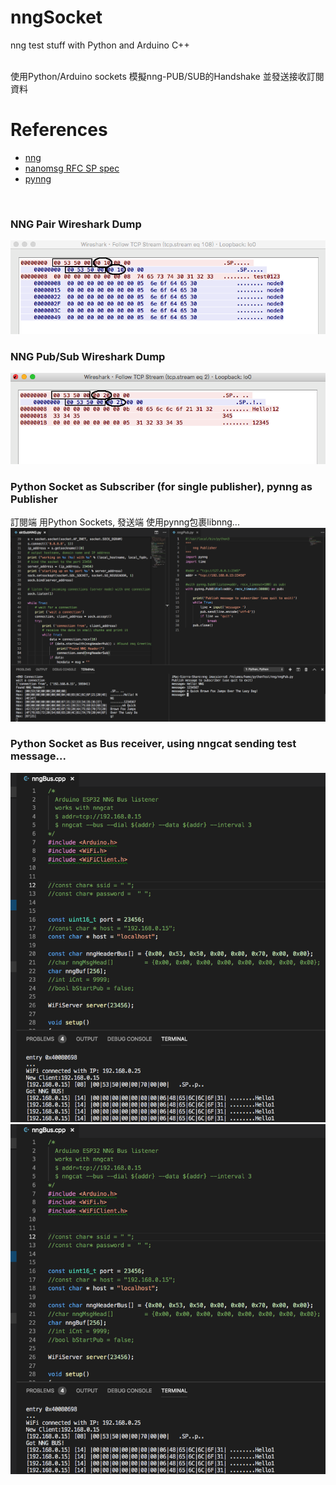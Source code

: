 # nngSocket
  nng test stuff with Python and Arduino C++
  <br/>
  <br/>
  
  使用Python/Arduino sockets 模擬nng-PUB/SUB的Handshake 並發送接收訂閱資料
  <br/>
  
# References
  - [nng](https://github.com/nanomsg/nng)
  - [nanomsg RFC SP spec](https://github.com/nanomsg/nanomsg/blob/master/rfc/sp-tcp-mapping-01.txt)
  - [pynng](https://pypi.org/project/pynng/)
  <br/>
  
### NNG Pair Wireshark Dump
![nng Pair0](pictures/nngPairWireshark.png)
<br/>
### NNG Pub/Sub Wireshark Dump
![nng PubSub](pictures/nngPubSub.png)
<br/>
### Python Socket as Subscriber (for single publisher), pynng as Publisher
訂閱端 用Python Sockets, 發送端 使用pynng包裹libnng...<br/>
![sktSub.py](pictures/nngPythonSkt.png)
### Python Socket as Bus receiver, using nngcat sending test message...
![nngBus Wireshark](pictures/nngBusWireshark.png)
![sktBus.py](pictures/nngBus.png)
